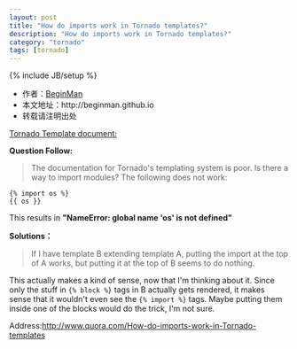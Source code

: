 ```yaml
---
layout: post
title: "How do imports work in Tornado templates?"
description: "How do imports work in Tornado templates?"
category: "tornado"
tags: [tornado]
---
```

{% include JB/setup %}
<ul>
    <li>作者：<a href="http://weibo.com/beginman" target="blank">BeginMan</a></li>
    <li>本文地址：http://beginman.github.io</li>
    <li>转载请注明出处</li>
</ul>
<p><a href="http://tornado.readthedocs.org/en/latest/template.html">Tornado Template document:</a></p>

<p><strong>Question Follow:</strong></p>

<blockquote>
  <p>The documentation for Tornado's templating system is poor. Is there a way to import modules? The following does not work:</p>
</blockquote>

<pre><code>{% import os %}
{{ os }}
</code></pre>

<p>This results in <strong>"NameError: global name 'os' is not defined"</strong></p>

<p><strong>Solutions：</strong></p>

<blockquote>
  <p>If I have template B extending template A, putting the import at the top of A works, but putting it at the top of B seems to do nothing.</p>
</blockquote>

<p>This actually makes a kind of sense, now that I'm thinking about it. Since only the stuff in <code>{% block %}</code> tags in B actually gets rendered, it makes sense that it wouldn't even see the <code>{% import %}</code> tags. Maybe putting them inside one of the blocks would do the trick, I'm not sure.</p>

<p>Address:<a href="http://www.quora.com/How-do-imports-work-in-Tornado-templates">http://www.quora.com/How-do-imports-work-in-Tornado-templates</a></p>
